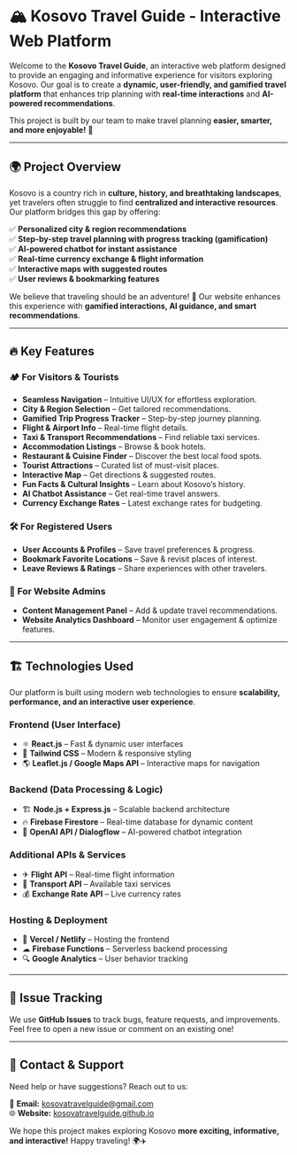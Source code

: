 # 🏔️ Kosovo Travel Guide - Interactive Web Platform

Welcome to the **Kosovo Travel Guide**, an interactive web platform designed to provide an engaging and informative experience for visitors exploring Kosovo. Our goal is to create a **dynamic, user-friendly, and gamified travel platform** that enhances trip planning with **real-time interactions** and **AI-powered recommendations**.

This project is built by our team to make travel planning **easier, smarter, and more enjoyable!** 🚀

---

## 🌍 Project Overview

Kosovo is a country rich in **culture, history, and breathtaking landscapes**, yet travelers often struggle to find **centralized and interactive resources**. Our platform bridges this gap by offering:

✅ **Personalized city & region recommendations**  
✅ **Step-by-step travel planning with progress tracking (gamification)**  
✅ **AI-powered chatbot for instant assistance**  
✅ **Real-time currency exchange & flight information**  
✅ **Interactive maps with suggested routes**  
✅ **User reviews & bookmarking features**

We believe that traveling should be an adventure! 🎉 Our website enhances this experience with **gamified interactions, AI guidance, and smart recommendations**.

---

## 🔥 Key Features

### 🏕️ For Visitors & Tourists

- **Seamless Navigation** – Intuitive UI/UX for effortless exploration.
- **City & Region Selection** – Get tailored recommendations.
- **Gamified Trip Progress Tracker** – Step-by-step journey planning.
- **Flight & Airport Info** – Real-time flight details.
- **Taxi & Transport Recommendations** – Find reliable taxi services.
- **Accommodation Listings** – Browse & book hotels.
- **Restaurant & Cuisine Finder** – Discover the best local food spots.
- **Tourist Attractions** – Curated list of must-visit places.
- **Interactive Map** – Get directions & suggested routes.
- **Fun Facts & Cultural Insights** – Learn about Kosovo’s history.
- **AI Chatbot Assistance** – Get real-time travel answers.
- **Currency Exchange Rates** – Latest exchange rates for budgeting.

### 🛠️ For Registered Users

- **User Accounts & Profiles** – Save travel preferences & progress.
- **Bookmark Favorite Locations** – Save & revisit places of interest.
- **Leave Reviews & Ratings** – Share experiences with other travelers.

### 🔧 For Website Admins

- **Content Management Panel** – Add & update travel recommendations.
- **Website Analytics Dashboard** – Monitor user engagement & optimize features.

---

## 🏗️ Technologies Used

Our platform is built using modern web technologies to ensure **scalability, performance, and an interactive user experience**.

### **Frontend (User Interface)**

- ⚛ **React.js** – Fast & dynamic user interfaces
- 🎨 **Tailwind CSS** – Modern & responsive styling
- 🌎 **Leaflet.js / Google Maps API** – Interactive maps for navigation

### **Backend (Data Processing & Logic)**

- 🏗 **Node.js + Express.js** – Scalable backend architecture
- 🔥 **Firebase Firestore** – Real-time database for dynamic content
- 🤖 **OpenAI API / Dialogflow** – AI-powered chatbot integration

### **Additional APIs & Services**

- ✈ **Flight API** – Real-time flight information
- 🚖 **Transport API** – Available taxi services
- 💰 **Exchange Rate API** – Live currency rates

### **Hosting & Deployment**

- 🚀 **Vercel / Netlify** – Hosting the frontend
- ☁ **Firebase Functions** – Serverless backend processing
- 🔍 **Google Analytics** – User behavior tracking

---

## 🔹 Issue Tracking

We use **GitHub Issues** to track bugs, feature requests, and improvements. Feel free to open a new issue or comment on an existing one!

---

## 📢 Contact & Support

Need help or have suggestions? Reach out to us:

📧 **Email:** [kosovatravelguide@gmail.com](mailto:kosovatravelguide@gmail.com)  
🌐 **Website:** [kosovatravelguide.github.io](https://kosovatravelguide.github.io)

We hope this project makes exploring Kosovo **more exciting, informative, and interactive!** Happy traveling! 🌍✈️
